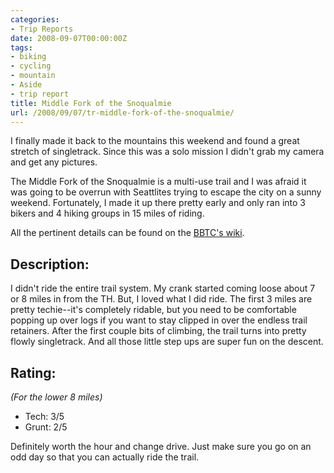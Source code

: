 ```yaml
---
categories:
- Trip Reports
date: 2008-09-07T00:00:00Z
tags:
- biking
- cycling
- mountain
- Aside
- trip report
title: Middle Fork of the Snoqualmie
url: /2008/09/07/tr-middle-fork-of-the-snoqualmie/
---
```


I finally made it back to the mountains this weekend and found a great stretch of singletrack. Since this was a solo mission I didn't grab my camera and get any pictures.

The Middle Fork of the Snoqualmie is a multi-use trail and I was afraid it was going to be overrun with Seattlites trying to escape the city on a sunny weekend. Fortunately, I made it up there pretty early and only ran into 3 bikers and 4 hiking groups in 15 miles of riding.


All the pertinent details can be found on the [BBTC's wiki](http://www.bbtc.org/wiki/index.php?title=Trail:Middle_Fork_Snoqualmie_River).

## Description:

I didn't ride the entire trail system. My crank started coming loose about 7 or 8 miles in from the TH. But, I loved what I did ride. The first 3 miles are pretty techie--it's completely ridable, but you need to be comfortable popping up over logs if you want to stay clipped in over the endless trail retainers. After the first couple bits of climbing, the trail turns into pretty flowly singletrack. And all those little step ups are super fun on the descent.

## Rating:

*(For the lower 8 miles)*

- Tech: 3/5
- Grunt: 2/5

Definitely worth the hour and change drive. Just make sure you go on an odd day so that you can actually ride the trail.
